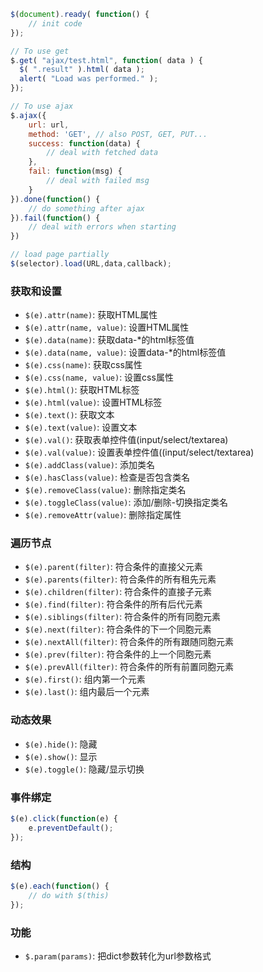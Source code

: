 ```javascript
$(document).ready( function() { 
    // init code
});

// To use get
$.get( "ajax/test.html", function( data ) {
  $( ".result" ).html( data );
  alert( "Load was performed." );
});

// To use ajax
$.ajax({
    url: url,
    method: 'GET', // also POST, GET, PUT...
    success: function(data) {
        // deal with fetched data
    },
    fail: function(msg) {
        // deal with failed msg
    }
}).done(function() {
    // do something after ajax
}).fail(function() {
    // deal with errors when starting
})

// load page partially
$(selector).load(URL,data,callback);
```

### 获取和设置
- `$(e).attr(name)`: 获取HTML属性
- `$(e).attr(name, value)`: 设置HTML属性
- `$(e).data(name)`: 获取data-*的html标签值
- `$(e).data(name, value)`: 设置data-*的html标签值
- `$(e).css(name)`: 获取css属性
- `$(e).css(name, value)`: 设置css属性
- `$(e).html()`: 获取HTML标签
- `$(e).html(value)`: 设置HTML标签
- `$(e).text()`: 获取文本
- `$(e).text(value)`: 设置文本
- `$(e).val()`: 获取表单控件值(input/select/textarea)
- `$(e).val(value)`: 设置表单控件值((input/select/textarea)
- `$(e).addClass(value)`: 添加类名
- `$(e).hasClass(value)`: 检查是否包含类名
- `$(e).removeClass(value)`: 删除指定类名
- `$(e).toggleClass(value)`: 添加/删除-切换指定类名
- `$(e).removeAttr(value)`: 删除指定属性

### 遍历节点
- `$(e).parent(filter)`: 符合条件的直接父元素
- `$(e).parents(filter)`: 符合条件的所有租先元素
- `$(e).children(filter)`: 符合条件的直接子元素
- `$(e).find(filter)`: 符合条件的所有后代元素
- `$(e).siblings(filter)`: 符合条件的所有同胞元素
- `$(e).next(filter)`: 符合条件的下一个同胞元素
- `$(e).nextAll(filter)`: 符合条件的所有跟随同胞元素
- `$(e).prev(filter)`: 符合条件的上一个同胞元素
- `$(e).prevAll(filter)`: 符合条件的所有前置同胞元素
- `$(e).first()`: 组内第一个元素
- `$(e).last()`: 组内最后一个元素

### 动态效果
- `$(e).hide()`: 隐藏
- `$(e).show()`: 显示
- `$(e).toggle()`: 隐藏/显示切换

### 事件绑定
```javascript
$(e).click(function(e) {
    e.preventDefault();
});
```

### 结构
```javascript
$(e).each(function() {
    // do with $(this)
});
```

### 功能
- `$.param(params)`: 把dict参数转化为url参数格式
